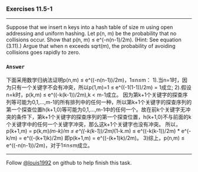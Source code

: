 ### Exercises 11.5-1
***
Suppose that we insert n keys into a hash table of size m using open addressing and uniform hashing. Let p(n, m) be the probability that no collisions occur. Show that p(n, m) ≤ e^(-n(n-1)/2m). (Hint: See equation (3.11).) Argue that when n exceeds sqrt(m), the probability of avoiding collisions goes rapidly to zero.


### `Answer`
下面采用数学归纳法证明p(n,m) ≤ e^((-n(n-1))/2m)，1≤n≤m：
1).当n=1时，因为只有一个关键字不会有冲突，所以p(1,m)=1 ≤ e^((-1(1-1))/2m) = 1成立;
2).假设n=k时，p(k,m) ≤ e^((-k(k-1))/2m),k < m-1成立。
  因为第k+1个关键字的探查序列等可能为0,1,…,m-1的所有排列中的任何一种，所以第k+1个关键字的探查序列的第一个探查位置h(k+1,0)等可能为0,1,…,m-1中的任何一个。故在前k个关键字无冲突的条件下，第k+1个关键字的探查序列的第一个探查位置，h(k+1,0)不与前面的k个关键字中的任何一个关键字冲突，那么这k+1个关键字也没有冲突。
  所以，p(k+1,m) = p(k,m)*(m-k)/m 
                 ≤ e^((-k(k-1))/2m)*(1-k.m)
                 ≤ e^((-k(k-1))/2m) * e^(-k/m)
                 = e^((-(k+1)k)/2m)
即p(k+1,m) = e^((-(k+1)k)/2m)。
3)综上，p(n,m) ≤ e^((-n(n-1))/2m)，对于1≤n≤m成立。


***
Follow [@louis1992](https://github.com/gzc) on github to help finish this task.

